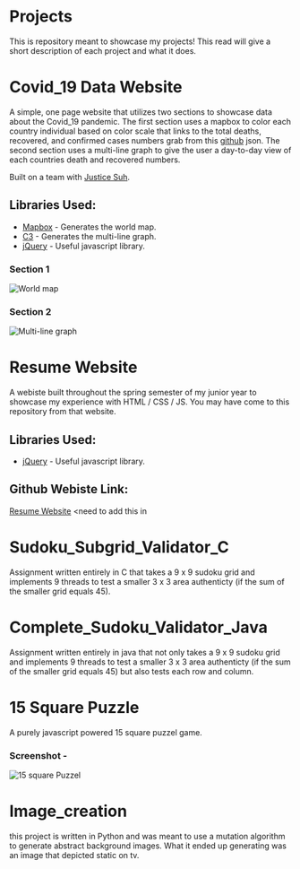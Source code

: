 # Projects

This is repository meant to showcase my projects! This read will give a short description of each project and what it does. 

# Covid_19 Data Website

A simple, one page website that utilizes two sections to showcase data about the Covid_19 pandemic. The first section uses a mapbox to color each country individual based on color scale that links to the total deaths, recovered, and confirmed cases numbers grab from this [github](https://pomber.github.io/covid19/timeseries.json) json. The second section uses a multi-line graph to give the user a day-to-day view of each countries death and recovered numbers.

Built on a team with [Justice Suh](https://github.com/justicesuh).

## Libraries Used:

* [Mapbox](https://www.mapbox.com/) - Generates the world map.
* [C3](https://c3js.org/) - Generates the multi-line graph.
* [jQuery](https://jquery.com/) - Useful javascript library.

### Section 1
![World map](world.png)

### Section 2
![Multi-line graph](line-graph.png)

# Resume Website

A webiste built throughout the spring semester of my junior year to showcase my experience with HTML / CSS / JS. You may have come to this repository from that website.

## Libraries Used:
* [jQuery](https://jquery.com/) - Useful javascript library.

## Github Webiste Link:
[Resume Website](#) <need to add this in

# Sudoku_Subgrid_Validator_C

Assignment written entirely in C that takes a 9 x 9 sudoku grid and implements 9 threads to test a smaller 3 x 3 area authenticty (if the sum of the smaller grid equals 45). 

# Complete_Sudoku_Validator_Java

Assignment written entirely in java that not only takes a 9 x 9 sudoku grid and implements 9 threads to test a smaller 3 x 3 area authenticty (if the sum of the smaller grid equals 45) but also tests each row and column.

# 15 Square Puzzle

A purely javascript powered 15 square puzzel game.

### Screenshot -
![15 square Puzzel](Completed_Projects/images/fifteen.png)

# Image_creation

this project is written in Python and was meant to use a mutation algorithm to generate abstract background images. What it ended up generating was an image that depicted static on tv. 

